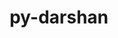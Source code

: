 ---
title: "py-darshan"
layout: cache
categories: [package, develop-2024-01-21]
meta: {"versions": ["3.4.4.0"], "compilers": ["gcc@=11.4.0", "gcc@=9.4.0", "oneapi@=2023.2.0"], "oss": ["ubuntu20.04"], "platforms": ["linux"], "targets": ["ppc64le", "x86_64_v3"], "stacks": ["e4s", "e4s-oneapi", "e4s-power", "root"], "num_specs": 3, "num_specs_by_stack": {"e4s-power": 1, "root": 3, "e4s": 1, "e4s-oneapi": 1}}
spec_details: [{"hash": "x253bdy3nwo3gtivsspjy2466ol6bz2r", "compiler": "gcc@=9.4.0", "versions": ["3.4.4.0"], "os": "ubuntu20.04", "platform": "linux", "target": "ppc64le", "variants": ["build_system=python_pip"], "stacks": ["e4s-power", "root"], "size": "-", "tarball": "https://binaries.spack.io/releases/develop-2024-01-21/build_cache/linux-ubuntu20.04-ppc64le/gcc-9.4.0/py-darshan-3.4.4.0/linux-ubuntu20.04-ppc64le-gcc-9.4.0-py-darshan-3.4.4.0-x253bdy3nwo3gtivsspjy2466ol6bz2r.spack"}, {"hash": "mqa2ul2f2jbk3lcfzzleiu2oybwqiv7b", "compiler": "gcc@=11.4.0", "versions": ["3.4.4.0"], "os": "ubuntu20.04", "platform": "linux", "target": "x86_64_v3", "variants": ["build_system=python_pip"], "stacks": ["e4s", "root"], "size": "-", "tarball": "https://binaries.spack.io/releases/develop-2024-01-21/build_cache/linux-ubuntu20.04-x86_64_v3/gcc-11.4.0/py-darshan-3.4.4.0/linux-ubuntu20.04-x86_64_v3-gcc-11.4.0-py-darshan-3.4.4.0-mqa2ul2f2jbk3lcfzzleiu2oybwqiv7b.spack"}, {"hash": "7ij4wgwuwhnsihsij2tffentccg7kinz", "compiler": "oneapi@=2023.2.0", "versions": ["3.4.4.0"], "os": "ubuntu20.04", "platform": "linux", "target": "x86_64_v3", "variants": ["build_system=python_pip"], "stacks": ["root", "e4s-oneapi"], "size": "-", "tarball": "https://binaries.spack.io/releases/develop-2024-01-21/build_cache/linux-ubuntu20.04-x86_64_v3/oneapi-2023.2.0/py-darshan-3.4.4.0/linux-ubuntu20.04-x86_64_v3-oneapi-2023.2.0-py-darshan-3.4.4.0-7ij4wgwuwhnsihsij2tffentccg7kinz.spack"}]
---